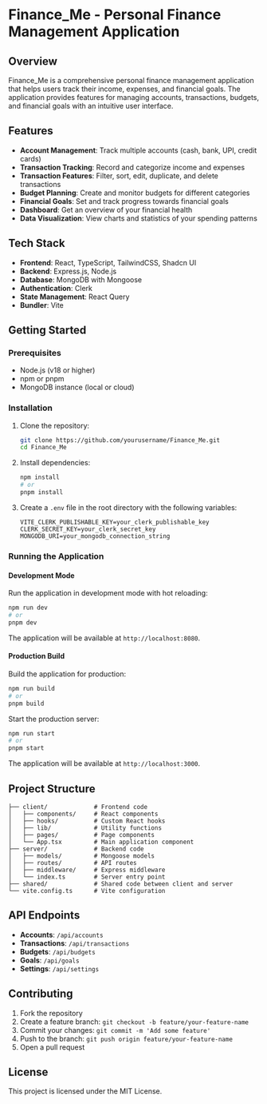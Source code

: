 # Finance_Me - Personal Finance Management Application

## Overview

Finance_Me is a comprehensive personal finance management application that helps users track their income, expenses, and financial goals. The application provides features for managing accounts, transactions, budgets, and financial goals with an intuitive user interface.

## Features

- **Account Management**: Track multiple accounts (cash, bank, UPI, credit cards)
- **Transaction Tracking**: Record and categorize income and expenses
- **Transaction Features**: Filter, sort, edit, duplicate, and delete transactions
- **Budget Planning**: Create and monitor budgets for different categories
- **Financial Goals**: Set and track progress towards financial goals
- **Dashboard**: Get an overview of your financial health
- **Data Visualization**: View charts and statistics of your spending patterns

## Tech Stack

- **Frontend**: React, TypeScript, TailwindCSS, Shadcn UI
- **Backend**: Express.js, Node.js
- **Database**: MongoDB with Mongoose
- **Authentication**: Clerk
- **State Management**: React Query
- **Bundler**: Vite

## Getting Started

### Prerequisites

- Node.js (v18 or higher)
- npm or pnpm
- MongoDB instance (local or cloud)

### Installation

1. Clone the repository:
   ```bash
   git clone https://github.com/yourusername/Finance_Me.git
   cd Finance_Me
   ```

2. Install dependencies:
   ```bash
   npm install
   # or
   pnpm install
   ```

3. Create a `.env` file in the root directory with the following variables:
   ```
   VITE_CLERK_PUBLISHABLE_KEY=your_clerk_publishable_key
   CLERK_SECRET_KEY=your_clerk_secret_key
   MONGODB_URI=your_mongodb_connection_string
   ```

### Running the Application

#### Development Mode

Run the application in development mode with hot reloading:

```bash
npm run dev
# or
pnpm dev
```

The application will be available at `http://localhost:8080`.

#### Production Build

Build the application for production:

```bash
npm run build
# or
pnpm build
```

Start the production server:

```bash
npm run start
# or
pnpm start
```

The application will be available at `http://localhost:3000`.

## Project Structure

```
├── client/             # Frontend code
│   ├── components/     # React components
│   ├── hooks/          # Custom React hooks
│   ├── lib/            # Utility functions
│   ├── pages/          # Page components
│   └── App.tsx         # Main application component
├── server/             # Backend code
│   ├── models/         # Mongoose models
│   ├── routes/         # API routes
│   ├── middleware/     # Express middleware
│   └── index.ts        # Server entry point
├── shared/             # Shared code between client and server
└── vite.config.ts      # Vite configuration
```

## API Endpoints

- **Accounts**: `/api/accounts`
- **Transactions**: `/api/transactions`
- **Budgets**: `/api/budgets`
- **Goals**: `/api/goals`
- **Settings**: `/api/settings`

## Contributing

1. Fork the repository
2. Create a feature branch: `git checkout -b feature/your-feature-name`
3. Commit your changes: `git commit -m 'Add some feature'`
4. Push to the branch: `git push origin feature/your-feature-name`
5. Open a pull request

## License

This project is licensed under the MIT License.

